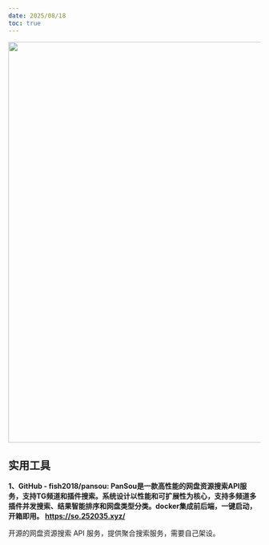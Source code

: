 ```yaml
---
date: 2025/08/18
toc: true
---
```


<img src="https://opengraph.githubassets.com/4fd36a41172541bd229fb3e26fed39acd09542470938c671eb6fd96c3bc94291/fish2018/pansou" width="800" />

## 实用工具
**1、GitHub - fish2018/pansou: PanSou是一款高性能的网盘资源搜索API服务，支持TG频道和插件搜索。系统设计以性能和可扩展性为核心，支持多频道多插件并发搜索、结果智能排序和网盘类型分类。docker集成前后端，一键启动，开箱即用。 https://so.252035.xyz/**

开源的网盘资源搜索 API 服务，提供聚合搜索服务，需要自己架设。




